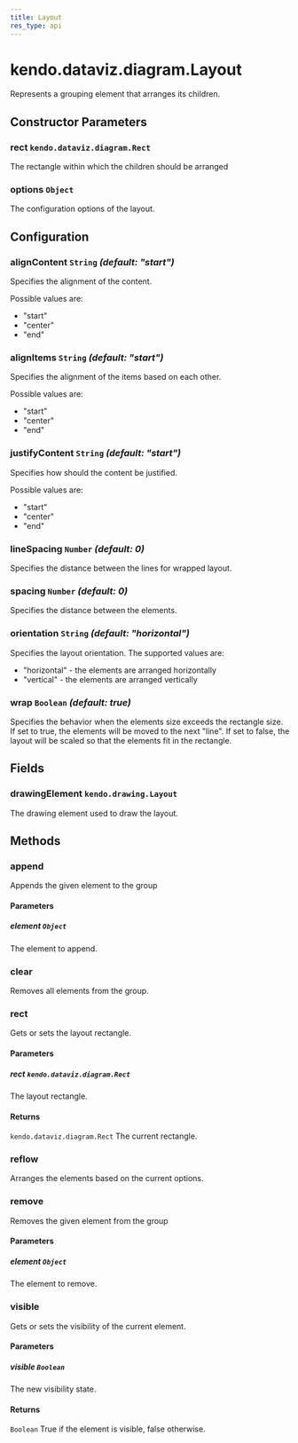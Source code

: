 ```yaml
---
title: Layout
res_type: api
---
```


# kendo.dataviz.diagram.Layout

Represents a grouping element that arranges its children.

## Constructor Parameters

### rect `kendo.dataviz.diagram.Rect`

The rectangle within which the children should be arranged

### options `Object`

The configuration options of the layout.

## Configuration

### alignContent `String` *(default: "start")*

Specifies the alignment of the content.

Possible values are:

* "start"
* "center"
* "end"

### alignItems `String` *(default: "start")*

Specifies the alignment of the items based on each other.

Possible values are:

* "start"
* "center"
* "end"

### justifyContent `String` *(default: "start")*

Specifies how should the content be justified.

Possible values are:

* "start"
* "center"
* "end"

### lineSpacing `Number` *(default: 0)*

Specifies the distance between the lines for wrapped layout.

### spacing `Number` *(default: 0)*

Specifies the distance between the elements.

### orientation `String` *(default: "horizontal")*

Specifies the layout orientation. The supported values are:

* "horizontal" - the elements are arranged horizontally
* "vertical" - the elements are arranged vertically

### wrap `Boolean` *(default: true)*

Specifies the behavior when the elements size exceeds the rectangle size. If set to true, the elements will be moved to the next "line". If set to false, the layout will be scaled so that the elements fit in the rectangle.

## Fields

### drawingElement `kendo.drawing.Layout`

The drawing element used to draw the layout.

## Methods

### append
Appends the given element to the group

#### Parameters

##### element `Object`
The element to append.

### clear
Removes all elements from the group.

### rect
Gets or sets the layout rectangle.

#### Parameters

##### rect `kendo.dataviz.diagram.Rect`
The layout rectangle.

#### Returns
`kendo.dataviz.diagram.Rect` The current rectangle.

### reflow
Arranges the elements based on the current options.

### remove
Removes the given element from the group

#### Parameters

##### element `Object`
The element to remove.

### visible
Gets or sets the visibility of the current element.

#### Parameters

##### visible `Boolean`
The new visibility state.

#### Returns
`Boolean` True if the element is visible, false otherwise.
